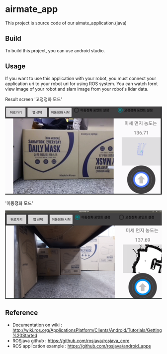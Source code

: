 # airmate_app

This project is source code of our aimate_application.(java)

## Build

To build this project, you can use android studio. 


## Usage

 If you want to use this application with your robot, you must connect your application uri to your robot uri for using ROS system.
 You can watch fornt view image of your robot and slam image from your robot's lidar data.


Result screen
'고정정화 모드'

![airmate_app](readme_images/purify2.png "purify2")

'이동정화 모드'

![airmate_app](readme_images/purify1.png "purify1")

## Reference

- Documentation on wiki : http://wiki.ros.org/ApplicationsPlatform/Clients/Android/Tutorials/Getting%20Started 
- ROSjava github : https://github.com/rosjava/rosjava_core 
- ROS application example : https://github.com/rosjava/android_apps 